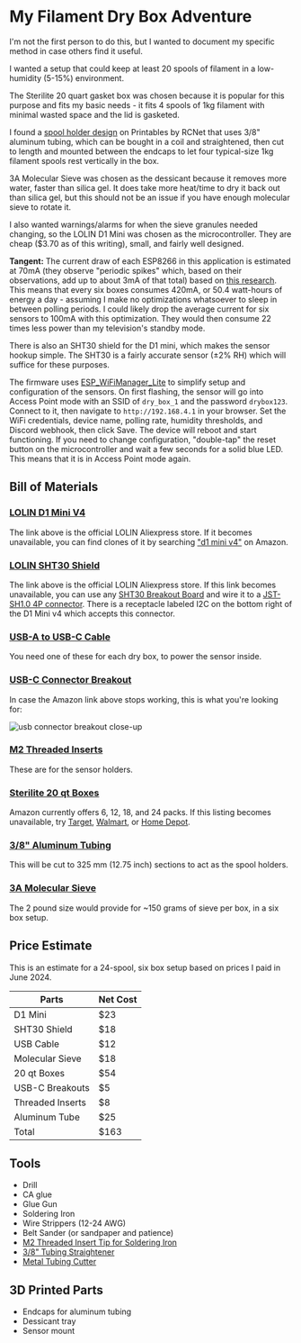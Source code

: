 # My Filament Dry Box Adventure

I'm not the first person to do this, but I wanted to document my specific method in case others find it useful.

I wanted a setup that could keep at least 20 spools of filament in a low-humidity (5-15%) environment.

The Sterilite 20 quart gasket box was chosen because it is popular for this purpose and fits my basic needs - it fits 4 spools of 1kg filament with minimal wasted space and the lid is gasketed.

I found a [spool holder design](https://www.printables.com/model/139303-sterilite-20-qt-gasket-box-spool-rack) on Printables by RCNet that uses 3/8" aluminum tubing, which can be bought in a coil and straightened, then cut to length and mounted between the endcaps to let four typical-size 1kg filament spools rest vertically in the box.

3A Molecular Sieve was chosen as the dessicant because it removes more water, faster than silica gel. It does take more heat/time to dry it back out than silica gel, but this should not be an issue if you have enough molecular sieve to rotate it.

I also wanted warnings/alarms for when the sieve granules needed changing, so the LOLIN D1 Mini was chosen as the microcontroller. They are cheap ($3.70 as of this writing), small, and fairly well designed.

**Tangent:** The current draw of each ESP8266 in this application is estimated at 70mA (they observe "periodic spikes" which, based on their observations, add up to about 3mA of that total) based on [this research](https://www.ondrovo.com/a/20170207-esp-consumption/). This means that every six boxes consumes 420mA, or 50.4 watt-hours of energy a day - assuming I make no optimizations whatsoever to sleep in between polling periods. I could likely drop the average current for six sensors to 100mA with this optimization. They would then consume 22 times less power than my television's standby mode.

There is also an SHT30 shield for the D1 mini, which makes the sensor hookup simple. The SHT30 is a fairly accurate sensor (±2% RH) which will suffice for these purposes.

The firmware uses [ESP_WiFiManager_Lite](https://github.com/khoih-prog/ESP_WiFiManager_Lite) to simplify setup and configuration of the sensors. On first flashing, the sensor will go into Access Point mode with an SSID of `dry_box_1` and the password `drybox123`. Connect to it, then navigate to `http://192.168.4.1` in your browser. Set the WiFi credentials, device name, polling rate, humidity thresholds, and Discord webhook, then click Save. The device will reboot and start functioning. If you need to change configuration, "double-tap" the reset button on the microcontroller and wait a few seconds for a solid blue LED. This means that it is in Access Point mode again.

## Bill of Materials

### [LOLIN D1 Mini V4](https://www.aliexpress.us/item/3256806460241404.html)

The link above is the official LOLIN Aliexpress store. If it becomes unavailable, you can find clones of it by searching ["d1 mini v4"](https://www.amazon.com/ACEIRMC-Internet-ESP8266-Compatible-MicroPython/dp/B0CFY382JX) on Amazon.

### [LOLIN SHT30 Shield](https://www.aliexpress.us/item/2251832575822188.html)

The link above is the official LOLIN Aliexpress store. If this link becomes unavailable, you can use any [SHT30 Breakout Board](https://www.dfrobot.com/product-2012.html) and wire it to a [JST-SH1.0 4P connector](https://www.adafruit.com/product/4209). There is a receptacle labeled I2C on the bottom right of the D1 Mini v4 which accepts this connector.

### [USB-A to USB-C Cable](https://www.amazon.com/tekSonic-10-Pack-Type-C-Cables-Charge/dp/B0CG4GM7PM)

You need one of these for each dry box, to power the sensor inside.

### [USB-C Connector Breakout](https://www.amazon.com/ANMBEST-Connector-Receptacle-Adapter-Support/dp/B091CRLJM2)

In case the Amazon link above stops working, this is what you're looking for:

![usb connector breakout close-up](https://i.imgur.com/Nt6k5Yr.png)

### [M2 Threaded Inserts](https://www.amazon.com/AIEX-Printing-Embedment-Automotive-M2x3x3-5mm/dp/B0B8GN63S2)

These are for the sensor holders.

### [Sterilite 20 qt Boxes](https://www.amazon.com/Sterilite-19344304-Latched-Plastic-Container/dp/B002BA5F3O)

Amazon currently offers 6, 12, 18, and 24 packs. If this listing becomes unavailable, try [Target](https://goto.ryukyu/sterilite-target), [Walmart](https://goto.ryukyu/sterilite-walmart), or [Home Depot](https://goto.ryukyu/sterilite-hd).

### [3/8" Aluminum Tubing](https://www.amazon.com/Tubing-Aluminium-Refrigeration-Equipment-air-conditioning/dp/B0C43X6JR4)

This will be cut to 325 mm (12.75 inch) sections to act as the spool holders.

### [3A Molecular Sieve](https://www.amazon.com/Wisesorb-Molecular-Desiccant-Dehumidifier-Absorbers/dp/B085W6TXJ8)

The 2 pound size would provide for ~150 grams of sieve per box, in a six box setup.

## Price Estimate

This is an estimate for a 24-spool, six box setup based on prices I paid in June 2024.

| Parts           | Net Cost |
|-----------------|----------|
| D1 Mini         | $23      |
| SHT30 Shield    | $18      |
| USB Cable       | $12      |
| Molecular Sieve | $18      |
| 20 qt Boxes     | $54      |
| USB-C Breakouts | $5       |
| Threaded Inserts| $8       |
| Aluminum Tube   | $25      |
| Total           | $163     |

## Tools

 * Drill
 * CA glue
 * Glue Gun
 * Soldering Iron
 * Wire Strippers (12-24 AWG)
 * Belt Sander (or sandpaper and patience)
 * [M2 Threaded Insert Tip for Soldering Iron](https://www.amazon.com/Virtjoule-Heat-Insert-Tips-Sizes/dp/B08B17VQLD)
 * [3/8" Tubing Straightener](https://www.amazon.com/Watris-Veiyi-Straightener-Universal-Straightening/dp/B0BLYYPN91)
 * [Metal Tubing Cutter](https://www.amazon.com/RIDGID-32975-Quarters-Tubing-Cutter/dp/B000LDGNCU)

## 3D Printed Parts

 * Endcaps for aluminum tubing
 * Dessicant tray
 * Sensor mount
